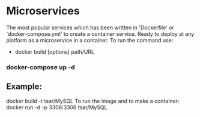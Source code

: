 # Microservices
The most popular services which has been written in 'Dockerfile' or 'docker-compose.yml' to create a container service. Ready to deploy at any platform as a microservice in a container. 
To run the command use:
-  docker build [options] path/URL
### docker-compose up -d
## Example:
docker build -t tsar/MySQL
To run the image and to make a container:
docker run -d -p 3306:3306 tsar/MySQL

